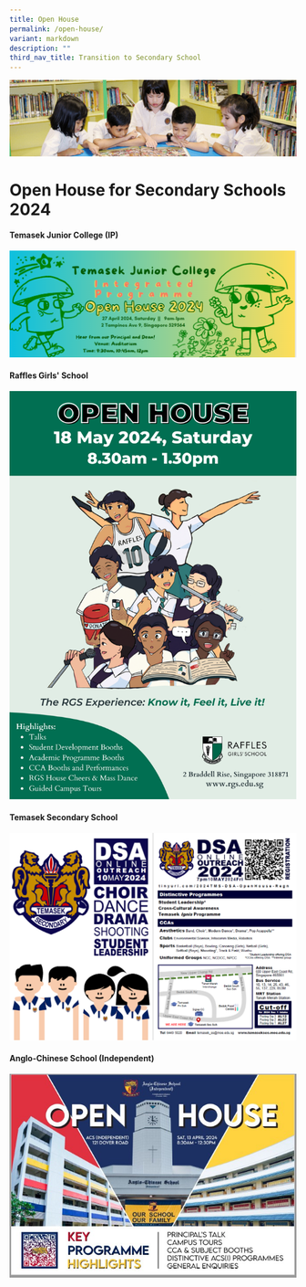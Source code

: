 ```yaml
---
title: Open House
permalink: /open-house/
variant: markdown
description: ""
third_nav_title: Transition to Secondary School
---
```

![](/images/banner.gif)

Open House for Secondary Schools 2024
=====================================
#### Temasek Junior College (IP)
![](/images/IP_Open_House_banner.png)

#### Raffles Girls' School
![](/images/2024_RGS_Open_House.png)

#### Temasek Secondary School
![](/images/TMS_2024_DSA_Online_Outreach.png)


#### Anglo-Chinese School (Independent)
![](/images/ACI_Open_House.jpg)